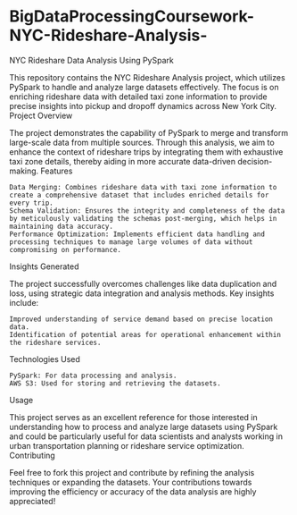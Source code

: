 # BigDataProcessingCoursework-NYC-Rideshare-Analysis-

NYC Rideshare Data Analysis Using PySpark

This repository contains the NYC Rideshare Analysis project, which utilizes PySpark to handle and analyze large datasets effectively. The focus is on enriching rideshare data with detailed taxi zone information to provide precise insights into pickup and dropoff dynamics across New York City.
Project Overview

The project demonstrates the capability of PySpark to merge and transform large-scale data from multiple sources. Through this analysis, we aim to enhance the context of rideshare trips by integrating them with exhaustive taxi zone details, thereby aiding in more accurate data-driven decision-making.
Features

    Data Merging: Combines rideshare data with taxi zone information to create a comprehensive dataset that includes enriched details for every trip.
    Schema Validation: Ensures the integrity and completeness of the data by meticulously validating the schemas post-merging, which helps in maintaining data accuracy.
    Performance Optimization: Implements efficient data handling and processing techniques to manage large volumes of data without compromising on performance.

Insights Generated

The project successfully overcomes challenges like data duplication and loss, using strategic data integration and analysis methods. Key insights include:

    Improved understanding of service demand based on precise location data.
    Identification of potential areas for operational enhancement within the rideshare services.

Technologies Used

    PySpark: For data processing and analysis.
    AWS S3: Used for storing and retrieving the datasets.

Usage

This project serves as an excellent reference for those interested in understanding how to process and analyze large datasets using PySpark and could be particularly useful for data scientists and analysts working in urban transportation planning or rideshare service optimization.
Contributing

Feel free to fork this project and contribute by refining the analysis techniques or expanding the datasets. Your contributions towards improving the efficiency or accuracy of the data analysis are highly appreciated!
